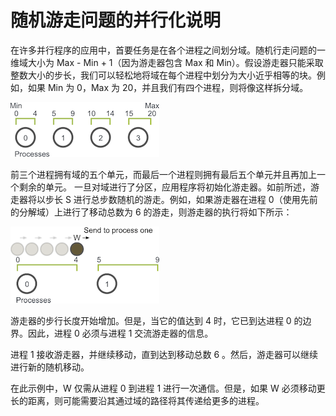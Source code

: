 # 随机游走问题的并行化说明

在许多并行程序的应用中，首要任务是在各个进程之间划分域。随机行走问题的一维域大小为 Max - Min + 1（因为游走器包含 Max 和 Min）。假设游走器只能采取整数大小的步长，我们可以轻松地将域在每个进程中划分为大小近乎相等的块。例如，如果 Min 为 0，Max 为 20，并且我们有四个进程，则将像这样拆分域。

![domain_decomp-1](./img/domain_decomp-1.png)

前三个进程拥有域的五个单元，而最后一个进程则拥有最后五个单元并且再加上一个剩余的单元。 一旦对域进行了分区，应用程序将初始化游走器。如前所述，游走器将以步长 S 进行总步数随机的游走。例如，如果游走器在进程 0（使用先前的分解域）上进行了移动总数为 6 的游走，则游走器的执行将如下所示：

![walk_step_one-1](./img/walk_step_one-1.png)

游走器的步行长度开始增加。但是，当它的值达到 4 时，它已到达进程 0 的边界。因此，进程 0 必须与进程 1 交流游走器的信息。

进程 1 接收游走器，并继续移动，直到达到移动总数 6 。然后，游走器可以继续进行新的随机移动。

在此示例中，W 仅需从进程 0 到进程 1 进行一次通信。但是，如果 W 必须移动更长的距离，则可能需要沿其通过域的路径将其传递给更多的进程。
